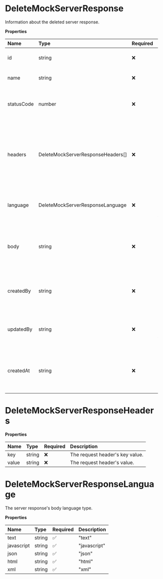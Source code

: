 # DeleteMockServerResponse

Information about the deleted server response.

**Properties**

| Name       | Type                              | Required | Description                                                                                           |
| :--------- | :-------------------------------- | :------- | :---------------------------------------------------------------------------------------------------- |
| id         | string                            | ❌       | The server response's ID.                                                                             |
| name       | string                            | ❌       | The server response's name.                                                                           |
| statusCode | number                            | ❌       | The server response's 5xx HTTP response code.                                                         |
| headers    | DeleteMockServerResponseHeaders[] | ❌       | The server response's request headers, such as Content-Type, Accept, encoding, and other information. |
| language   | DeleteMockServerResponseLanguage  | ❌       | The server response's body language type.                                                             |
| body       | string                            | ❌       | The server response's body that returns when calling the mock server.                                 |
| createdBy  | string                            | ❌       | The user ID of the user who created the server response.                                              |
| updatedBy  | string                            | ❌       | The user ID of the user who last updated the server response.                                         |
| createdAt  | string                            | ❌       | The date and time at which the server response was created.                                           |

# DeleteMockServerResponseHeaders

**Properties**

| Name  | Type   | Required | Description                     |
| :---- | :----- | :------- | :------------------------------ |
| key   | string | ❌       | The request header's key value. |
| value | string | ❌       | The request header's value.     |

# DeleteMockServerResponseLanguage

The server response's body language type.

**Properties**

| Name       | Type   | Required | Description  |
| :--------- | :----- | :------- | :----------- |
| text       | string | ✅       | "text"       |
| javascript | string | ✅       | "javascript" |
| json       | string | ✅       | "json"       |
| html       | string | ✅       | "html"       |
| xml        | string | ✅       | "xml"        |

<!-- This file was generated by liblab | https://liblab.com/ -->
